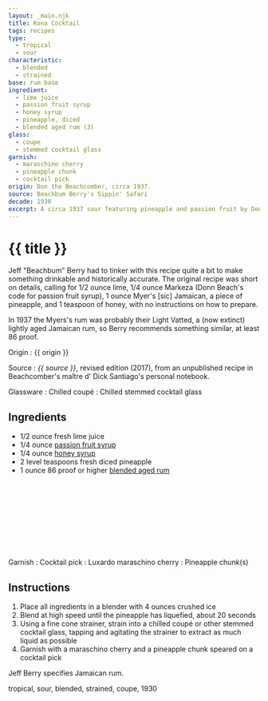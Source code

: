 ```yaml
---
layout: _main.njk
title: Kona Cocktail
tags: recipes
type: 
  - tropical
  - sour
characteristic:
  - blended
  - strained
base: rum base
ingredient:
  - lime juice
  - passion fruit syrup
  - honey syrup
  - pineapple, diced
  - blended aged rum (3)
glass:
  - coupe
  - stemmed cocktail glass
garnish:
  - maraschino cherry
  - pineapple chunk
  - cocktail pick
origin: Don the Beachcomber, circa 1937.
source: Beachbum Berry's Sippin' Safari
decade: 1930
excerpt: A circa 1937 sour featuring pineapple and passion fruit by Don the Beachcomber.
---
```

<!-- markdownlint-disable MD025 -->
# {{ title }}
<!-- markdownlint-enable MD025 -->

Jeff "Beachbum" Berry had to tinker with this recipe quite a bit to make something drinkable and historically accurate. The original recipe was short on details, calling for 1/2 ounce lime, 1/4 ounce Markeza (Donn Beach's code for passion fruit syrup), 1 ounce Myer's [sic] Jamaican, a piece of pineapple, and 1 teaspoon of honey, with no instructions on how to prepare.

In 1937 the Myers's rum was probably their Light Vatted, a (now extinct) lightly aged Jamaican rum, so Berry recommends something similar, at least 86 proof.

Origin
  : {{ origin }}

Source
  : <cite><span data-pagefind-filter="Source">{{ source }}</span></cite>, revised edition (2017), from an unpublished recipe in Beachcomber's <span lang="fr">maître d'</span> Dick Santiago's personal notebook.

Glassware
  : Chilled coupé
  : Chilled stemmed cocktail glass

## Ingredients

* 1/2 ounce fresh lime juice
* 1/4 ounce [passion fruit syrup](/mixes/passion-fruit-syrup/)
* 1/4 ounce [honey syrup](/mixes/honey-syrup/)
* 2 level teaspoons fresh diced pineapple
* 1 ounce 86 proof or higher [blended aged rum](/rums/05-rum-blended-aged/) <icon-l space="1em" class="bigger" label="(3)"><span class="with-icon"><svg class="icon"><use href="/assets/images/icons/circle-3.svg#circle-3"></use></svg></span></icon-l>

Garnish
  : <span data-pagefind-filter="Garnish">Cocktail pick</span>
  : <span data-pagefind-filter="Garnish">Luxardo maraschino cherry</span>
  : <span data-pagefind-filter="Garnish">Pineapple chunk(s)</span>

## Instructions

1. Place all ingredients in a blender with 4 ounces crushed ice
2. Blend at high speed until the pineapple has liquefied, about 20 seconds
3. Using a fine cone strainer, strain into a chilled coupé or other stemmed cocktail glass, tapping and agitating the strainer to extract as much liquid as possible
4. Garnish with a maraschino cherry and a pineapple chunk speared on a cocktail pick

<tiki-callout type="note">

  Jeff Berry specifies Jamaican rum.
</tiki-callout>

<div
  data-cat[0]="Drink"
  data-type[0]="Tropical"
  data-type[1]="Sour"
  data-char[0]="Blended"
  data-char[1]="Strained"
  data-base[0]="Rum/Cane spirits"
  data-ingredient[0]="Lime juice"
  data-ingredient[1]="Passion fruit syrup"
  data-ingredient[2]="Honey syrup"
  data-ingredient[3]="Pineapple, diced"
  data-ingredient[4]="Blended aged rum [3]"
  data-ingredient[5]="Blended aged rum, 86 proof [3]"
  data-origin[0]="Don the Beachcomber"
  data-origin[1]="Donn Beach"
  data-origin[2]="Ernest Raymond Gantt"
  data-glass[0]="Coupé"
  data-glass[1]="Cocktail glass, stemmed"
  data-garnish[0]="Maraschino cherry"
  data-decade[0]="1930"
  data-pagefind-filter="
    Category[data-cat[0]],
    Type[data-type[0]],
    Type[data-type[1]],
    Characteristic[data-char[0]],
    Characteristic[data-char[1]],
    Base[data-base[0]],
    Ingredient[data-ingredient[0]],
    Ingredient[data-ingredient[1]],
    Ingredient[data-ingredient[2]],
    Ingredient[data-ingredient[3]],
    Ingredient[data-ingredient[4]],
    Ingredient[data-ingredient[5]],
    Origin[data-origin[0]],
    Origin[data-origin[1]],
    Origin[data-origin[2]],
    Glassware[data-glass[0]],
    Glassware[data-glass[1]],
    Garnish[data-garnish[0]],
    Decade[data-decade[0]]
  "
>
</div>

<div class="keywords" aria-hidden>tropical, sour, blended, strained, coupe, 1930</div>
